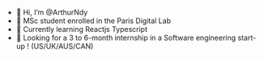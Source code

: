 - 👋 Hi, I’m @ArthurNdy
- 👀 MSc student enrolled in the Paris Digital Lab
- 🌱 Currently learning Reactjs Typescript
- 🚀 Looking for a 3 to 6-month internship in a Software engineering start-up ! (US/UK/AUS/CAN)
